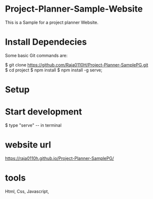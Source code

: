 # Project-Planner-Sample-Website


This is a Sample for a project planner Website.


# Install  Dependecies

Some basic Git commands are:

$ git clone https://github.com/Raja0110H/Project-Planner-SamplePG.git        
$ cd project 
$ npm install
$ npm install -g serve;  

# Setup

# Start development
$ type "serve" -- in terminal 

  
# website url  
https://raja0110h.github.io/Project-Planner-SamplePG/

# tools

Html,
Css,
Javascript,
  


